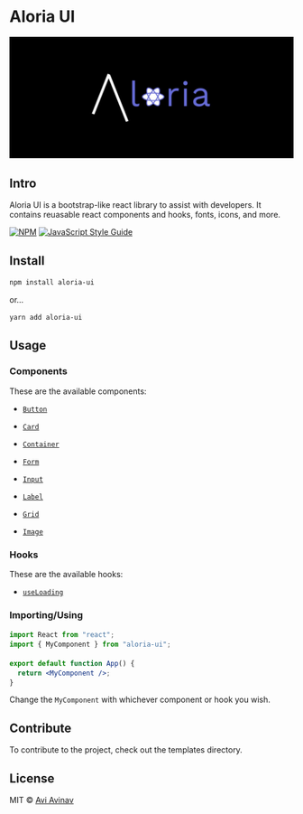 # Aloria UI

<img src="./media/aloria.png" />

## Intro

<p>Aloria UI is a bootstrap-like react library to assist with developers. It contains reuasable react components and hooks, fonts, icons, and more.</p>

[![NPM](https://img.shields.io/npm/v/aloria-ui.svg)](https://www.npmjs.com/package/aloria-ui) [![JavaScript Style Guide](https://img.shields.io/badge/code_style-standard-brightgreen.svg)](https://standardjs.com)

## Install

```bash
npm install aloria-ui
```

or...

```bash
yarn add aloria-ui
```

## Usage

### Components

<p>These are the available components:</p>

<ul>

<li>

[`Button`](./src/components/Button)

</li>

<li>

[`Card`](./src/components/Card)

</li>

<li>

[`Container`](./src/components/Container)

</li>

<li>

[`Form`](./src/components/Form)

</li>

<li>

[`Input`](./src/components/Input)

</li>

<li>

[`Label`](./src/components/Label)

</li>

<li>

[`Grid`](./src/components/Grid)

</li>

<li>

[`Image`](./src/components/Image)

</li>

</ul>

### Hooks

<p>These are the available hooks:</p>

<ul>

<li>

[`useLoading`](./src/hooks/useLoading)

</li>

</ul>

### Importing/Using

```jsx
import React from "react";
import { MyComponent } from "aloria-ui";

export default function App() {
  return <MyComponent />;
}
```

<p>

Change the `MyComponent` with whichever component or hook you wish.

</p>

## Contribute

<p>To contribute to the project, check out the templates directory.</p>

## License

MIT © [Avi Avinav](https://github.com/AviAvinav)
